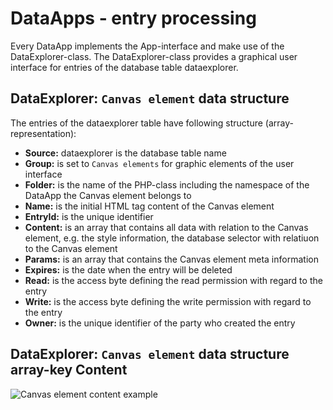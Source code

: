 # DataApps - entry processing
Every DataApp implements the App-interface and make use of the DataExplorer-class. The DataExplorer-class provides a graphical user interface for entries of the database table dataexplorer.

## DataExplorer: `Canvas element` data structure
The entries of the dataexplorer table have following structure (array-representation):
- **Source:** dataexplorer is the database table name
- **Group:** is set to `Canvas elements` for graphic elements of the user interface
- **Folder:** is the name of the PHP-class including the namespace of the DataApp the Canvas element belongs to
- **Name:** is the initial HTML tag content of the Canvas element
- **EntryId:** is the unique identifier
- **Content:** is an array that contains all data with relation to the Canvas element, e.g. the style information, the database selector with relatiuon to the Canvas element
- **Params:** is an array that contains the Canvas element meta information
- **Expires:** is the date when the entry will be deleted
- **Read:** is the access byte defining the read permission with regard to the entry
- **Write:** is the access byte defining the write permission with regard to the entry
- **Owner:** is the unique identifier of the party who created the entry

## DataExplorer: `Canvas element` data structure array-key Content
<img src="../../assets/img/canvas_elment_content.png" alt="Canvas element content example" style=""/>

